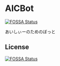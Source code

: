 # AICBot
[![FOSSA Status](https://app.fossa.com/api/projects/git%2Bgithub.com%2Faic-6301%2FAICBot.svg?type=shield)](https://app.fossa.com/projects/git%2Bgithub.com%2Faic-6301%2FAICBot?ref=badge_shield)

あいしぃーのためのぼっと


## License
[![FOSSA Status](https://app.fossa.com/api/projects/git%2Bgithub.com%2Faic-6301%2FAICBot.svg?type=large)](https://app.fossa.com/projects/git%2Bgithub.com%2Faic-6301%2FAICBot?ref=badge_large)